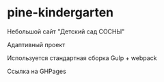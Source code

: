 # pine-kindergarten
Небольшой сайт "Детский сад СОСНЫ"

Адаптивный проект

Используется стандартная сборка Gulp + webpack

Ссылка на GHPages